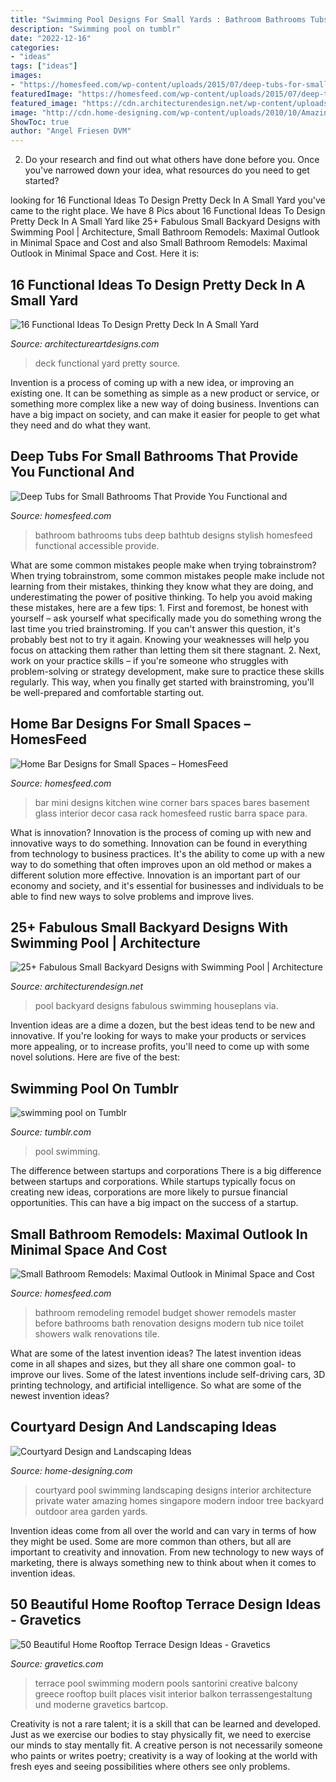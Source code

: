 ```yaml
---
title: "Swimming Pool Designs For Small Yards : Bathroom Bathrooms Tubs Deep Bathtub Designs Stylish Homesfeed Functional Accessible Provide"
description: "Swimming pool on tumblr"
date: "2022-12-16"
categories:
- "ideas"
tags: ["ideas"]
images:
- "https://homesfeed.com/wp-content/uploads/2015/07/deep-tubs-for-small-bathrooms-with-natural-tile-floor-and-wall-and-chair-plus-picture-on-wall-decoration-for-stylish-bathroom.jpg"
featuredImage: "https://homesfeed.com/wp-content/uploads/2015/07/deep-tubs-for-small-bathrooms-with-natural-tile-floor-and-wall-and-chair-plus-picture-on-wall-decoration-for-stylish-bathroom.jpg"
featured_image: "https://cdn.architecturendesign.net/wp-content/uploads/2015/05/AD-Small-Backyard-Pool-22.jpg"
image: "http://cdn.home-designing.com/wp-content/uploads/2010/10/Amazing-Courtyard-design-with-swimming-pool.jpg"
ShowToc: true
author: "Angel Friesen DVM"
---
```



2. Do your research and find out what others have done before you. Once you've narrowed down your idea, what resources do you need to get started? 

	

		
looking for 16 Functional Ideas To Design Pretty Deck In A Small Yard you've came to the right place. We have 8 Pics about 16 Functional Ideas To Design Pretty Deck In A Small Yard like 25+ Fabulous Small Backyard Designs with Swimming Pool | Architecture, Small Bathroom Remodels: Maximal Outlook in Minimal Space and Cost and also Small Bathroom Remodels: Maximal Outlook in Minimal Space and Cost. Here it is:
		
    
## 16 Functional Ideas To Design Pretty Deck In A Small Yard

<img loading=lazy src="https://www.architectureartdesigns.com/wp-content/uploads/2016/03/4-53.jpg" onerror="this.onerror=null;this.src='https://tse3.mm.bing.net/th?id=OIP.QvcgdS1OcU7ORPTFuWE8hAAAAA&amp;pid=15.1';" alt="16 Functional Ideas To Design Pretty Deck In A Small Yard">

_Source: architectureartdesigns.com_

>deck functional yard pretty source. 

	

Invention is a process of coming up with a new idea, or improving an existing one. It can be something as simple as a new product or service, or something more complex like a new way of doing business. Inventions can have a big impact on society, and can make it easier for people to get what they need and do what they want.

    
## Deep Tubs For Small Bathrooms That Provide You Functional And

<img loading=lazy src="https://homesfeed.com/wp-content/uploads/2015/07/deep-tubs-for-small-bathrooms-with-natural-tile-floor-and-wall-and-chair-plus-picture-on-wall-decoration-for-stylish-bathroom.jpg" onerror="this.onerror=null;this.src='https://tse4.mm.bing.net/th?id=OIP.OOupkybQ3sBI2W8N6rXTwQHaKh&amp;pid=15.1';" alt="Deep Tubs for Small Bathrooms That Provide You Functional and">

_Source: homesfeed.com_

>bathroom bathrooms tubs deep bathtub designs stylish homesfeed functional accessible provide. 

	

What are some common mistakes people make when trying tobrainstrom?
When trying tobrainstrom, some common mistakes people make include not learning from their mistakes, thinking they know what they are doing, and underestimating the power of positive thinking. To help you avoid making these mistakes, here are a few tips: 1. First and foremost, be honest with yourself – ask yourself what specifically made you do something wrong the last time you tried brainstroming. If you can't answer this question, it's probably best not to try it again. Knowing your weaknesses will help you focus on attacking them rather than letting them sit there stagnant. 2. Next, work on your practice skills – if you're someone who struggles with problem-solving or strategy development, make sure to practice these skills regularly. This way, when you finally get started with brainstroming, you'll be well-prepared and comfortable starting out. 
    
## Home Bar Designs For Small Spaces – HomesFeed

<img loading=lazy src="https://homesfeed.com/wp-content/uploads/2015/07/stylish-home-bar-with-two-barstools-in-small-room.jpg" onerror="this.onerror=null;this.src='https://tse3.mm.bing.net/th?id=OIP.Cp-D3sClIexLsfarZuMWqQHaK3&amp;pid=15.1';" alt="Home Bar Designs for Small Spaces – HomesFeed">

_Source: homesfeed.com_

>bar mini designs kitchen wine corner bars spaces bares basement glass interior decor casa rack homesfeed rustic barra space para. 

	

What is innovation?
Innovation is the process of coming up with new and innovative ways to do something. Innovation can be found in everything from technology to business practices. It's the ability to come up with a new way to do something that often improves upon an old method or makes a different solution more effective. Innovation is an important part of our economy and society, and it's essential for businesses and individuals to be able to find new ways to solve problems and improve lives.

    
## 25+ Fabulous Small Backyard Designs With Swimming Pool | Architecture

<img loading=lazy src="https://cdn.architecturendesign.net/wp-content/uploads/2015/05/AD-Small-Backyard-Pool-22.jpg" onerror="this.onerror=null;this.src='https://tse1.mm.bing.net/th?id=OIP.cg0NWuNk61_3sDgBd7EpvQHaJ4&amp;pid=15.1';" alt="25+ Fabulous Small Backyard Designs with Swimming Pool | Architecture">

_Source: architecturendesign.net_

>pool backyard designs fabulous swimming houseplans via. 

	

Invention ideas are a dime a dozen, but the best ideas tend to be new and innovative. If you're looking for ways to make your products or services more appealing, or to increase profits, you'll need to come up with some novel solutions. Here are five of the best: 

    
## Swimming Pool On Tumblr

<img loading=lazy src="https://78.media.tumblr.com/2e6faaa6bc20e6d022e2683d7430e339/tumblr_p3vpq1M4yn1th4lo5o1_500.jpg" onerror="this.onerror=null;this.src='https://tse2.mm.bing.net/th?id=OIP.dxrwMnBb1mNvgcJBWfx69wHaLH&amp;pid=15.1';" alt="swimming pool on Tumblr">

_Source: tumblr.com_

>pool swimming. 

	

The difference between startups and corporations
There is a big difference between startups and corporations. While startups typically focus on creating new ideas, corporations are more likely to pursue financial opportunities. This can have a big impact on the success of a startup.

    
## Small Bathroom Remodels: Maximal Outlook In Minimal Space And Cost

<img loading=lazy src="https://homesfeed.com/wp-content/uploads/2015/06/modern-small-bath-remodel-with-lighting-and-walk-in-shower-with-glass-wall-and-tile-wall-floor-plus-modern-vanity-units-and-toilet-beautified-with-vase.jpg" onerror="this.onerror=null;this.src='https://tse1.mm.bing.net/th?id=OIP.oNtkboLpDr3gALFjcYWK-AHaLG&amp;pid=15.1';" alt="Small Bathroom Remodels: Maximal Outlook in Minimal Space and Cost">

_Source: homesfeed.com_

>bathroom remodeling remodel budget shower remodels master before bathrooms bath renovation designs modern tub nice toilet showers walk renovations tile. 

	

What are some of the latest invention ideas?
The latest invention ideas come in all shapes and sizes, but they all share one common goal- to improve our lives. Some of the latest inventions include self-driving cars, 3D printing technology, and artificial intelligence. So what are some of the newest invention ideas?

    
## Courtyard Design And Landscaping Ideas

<img loading=lazy src="http://cdn.home-designing.com/wp-content/uploads/2010/10/Amazing-Courtyard-design-with-swimming-pool.jpg" onerror="this.onerror=null;this.src='https://tse4.mm.bing.net/th?id=OIP.GrQKI-33KH5NIogFFzPaVwHaJ3&amp;pid=15.1';" alt="Courtyard Design and Landscaping Ideas">

_Source: home-designing.com_

>courtyard pool swimming landscaping designs interior architecture private water amazing homes singapore modern indoor tree backyard outdoor area garden yards. 

	

Invention ideas come from all over the world and can vary in terms of how they might be used. Some are more common than others, but all are important to creativity and innovation. From new technology to new ways of marketing, there is always something new to think about when it comes to invention ideas.

    
## 50 Beautiful Home Rooftop Terrace Design Ideas - Gravetics

<img loading=lazy src="http://www.gravetics.com/wp-content/uploads/2016/12/Stone-balcony-with-a-built-in-swimming-pool.jpg" onerror="this.onerror=null;this.src='https://tse1.mm.bing.net/th?id=OIP.7WIsb9QhcZMF11fI191sUwHaE3&amp;pid=15.1';" alt="50 Beautiful Home Rooftop Terrace Design Ideas - Gravetics">

_Source: gravetics.com_

>terrace pool swimming modern pools santorini creative balcony greece rooftop built places visit interior balkon terrassengestaltung und moderne gravetics bartcop. 

	

Creativity is not a rare talent; it is a skill that can be learned and developed. Just as we exercise our bodies to stay physically fit, we need to exercise our minds to stay mentally fit. A creative person is not necessarily someone who paints or writes poetry; creativity is a way of looking at the world with fresh eyes and seeing possibilities where others see only problems.

